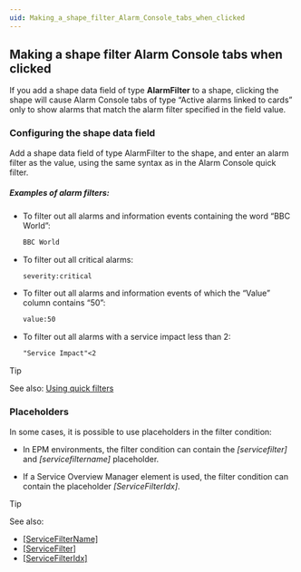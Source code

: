 ```yaml
---
uid: Making_a_shape_filter_Alarm_Console_tabs_when_clicked
---
```


## Making a shape filter Alarm Console tabs when clicked

If you add a shape data field of type **AlarmFilter** to a shape, clicking the shape will cause Alarm Console tabs of type “Active alarms linked to cards” only to show alarms that match the alarm filter specified in the field value.

### Configuring the shape data field

Add a shape data field of type AlarmFilter to the shape, and enter an alarm filter as the value, using the same syntax as in the Alarm Console quick filter.

##### Examples of alarm filters:

- To filter out all alarms and information events containing the word “BBC World”:

    ```txt
    BBC World
    ```

- To filter out all critical alarms:

    ```txt
    severity:critical
    ```

- To filter out all alarms and information events of which the “Value” column contains “50”:

    ```txt
    value:50
    ```

- To filter out all alarms with a service impact less than 2:

    ```txt
    "Service Impact"<2
    ```

> [!TIP]
> See also:
> [Using quick filters](../../part_1/GettingStarted/Using_quick_filters.md)

### Placeholders

In some cases, it is possible to use placeholders in the filter condition:

- In EPM environments, the filter condition can contain the *\[servicefilter\]* and *\[servicefiltername\]* placeholder.

- If a Service Overview Manager element is used, the filter condition can contain the placeholder *\[ServiceFilterIdx\]*.

> [!TIP]
> See also:
> - [\[ServiceFilterName\]](Placeholders_for_variables_in_shape_data_values.md#servicefiltername)
> - [\[ServiceFilter\]](Placeholders_for_variables_in_shape_data_values.md#servicefilter)
> - [\[ServiceFilterIdx\]](Placeholders_for_variables_in_shape_data_values.md#servicefilteridx)
>

